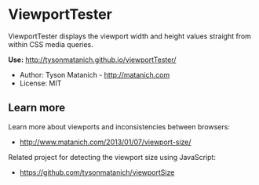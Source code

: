 ﻿# ViewportTester

ViewportTester displays the viewport width and height values straight from within CSS media queries.

**Use:** http://tysonmatanich.github.io/viewportTester/

* Author: Tyson Matanich - http://matanich.com
* License: MIT

## Learn more

Learn more about viewports and inconsistencies between browsers:
* http://www.matanich.com/2013/01/07/viewport-size/

Related project for detecting the viewport size using JavaScript:
* https://github.com/tysonmatanich/viewportSize